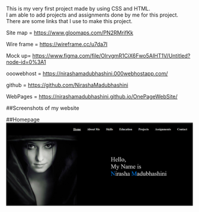 This is my very first project made by using CSS and HTML.<br>
I am able to add projects and assignments done by me for this project.<br>
There are some links that I use to make this project.

Site map = https://www.gloomaps.com/PN2RMrifKk

Wire frame = https://wireframe.cc/u7da7I

Mock up= https://www.figma.com/file/OlrvgmR1CiX6Fwo5AIHT1V/Untitled?node-id=0%3A1

ooowebhost = https://nirashamadubhashini.000webhostapp.com/

github = https://github.com/NirashaMadubhashini

WebPages = https://nirashamadubhashini.github.io/OnePageWebSite/

##Screenshots of my website

##Homepage
![screenshot](assets/pictures/index.png)

